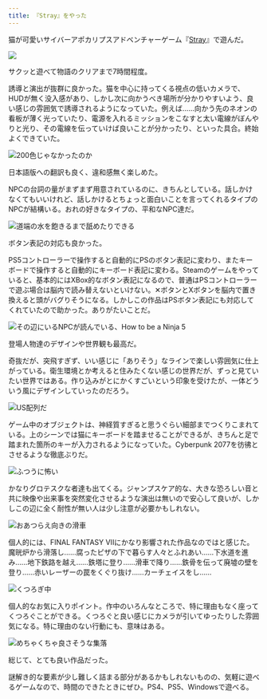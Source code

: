 ```yaml
---
title: 『Stray』をやった
---
```

猫が可愛いサイバーアポカリプスアドベンチャーゲーム『[Stray](https://store.steampowered.com/app/1332010/Stray/?l=japanese)』で遊んだ。

![](https://lh5.googleusercontent.com/V6NvsGqqor5wj9k1cwRxlR-0nh2L5ytPdnaOjvOx7-gMs2mwLPOd98Hdo5nnhxDT6LZM3tGOyI68w-2zBwG5rozctsYdBVv2aEWk--NRP9LO4lLrxY5Wsf6aoWruAC-pFhFvuXff4ZzG5EtIyC0ybJ4CxdkDidBfCaWhcRd0Nx9tf1fpNcbu0p5mtg)

サクッと遊べて物語のクリアまで7時間程度。

誘導と演出が抜群に良かった。猫を中心に持ってくる視点の低いカメラで、HUDが無く没入感があり、しかし次に向かうべき場所が分かりやすいよう、良い感じの雰囲気で誘導されるようになっていた。例えば……向かう先のネオンの看板が薄く光っていたり、電源を入れるミッションをこなすと太い電線がぼんやりと光り、その電線を伝っていけば良いことが分かったり、といった具合。終始よくできていた。

![](https://lh4.googleusercontent.com/-1NXNEvaHNCUgbwcpehjkSeObvdYqIsGqx0DRMPwpjAbKFcjQO5btPizTuMB86CG7VJTE1FlLz1O-T0zCUGnibUMpHccnbTpTf2O0mirV6aCsJpUwCbJrsSkgnn7kPw2u3kiRFmsCraS9WzprcVITaTwrBIEeIluv0OpEAJriSifZ8CH7Nq51L-FmA "200色じゃなかったのか")

日本語版への翻訳も良く、違和感無く楽しめた。

NPCの台詞の量がまずまず用意されているのに、きちんとしている。話しかけなくてもいいけれど、話しかけるとちょっと面白いことを言ってくれるタイプのNPCが結構いる。おれの好きなタイプの、平和なNPC達だ。

![](https://lh3.googleusercontent.com/tUIH7XGOSCCUrDldYQRUzTBSLIzIMGwHTu4uR7NqzBRDX_688xpUfKP96vQb3jLM-J1br_ARapWbHcdTZj3FySQuuKLBmCP9AKTr698pDs1BbHigjFgTQMgDKXc3EP_D8PFUP4CPhnCmJ6QZwBruJmnf6nMbYkIxyKgVKqqQZvhw4gQHweTJrIA90g "道端の水を飽きるまで舐めたりできる")

ボタン表記の対応も良かった。

PS5コントローラーで操作すると自動的にPSのボタン表記に変わり、またキーボードで操作すると自動的にキーボード表記に変わる。Steamのゲームをやっていると、基本的にはXBox的なボタン表記になるので、普通はPSコントローラーで遊ぶ場合は脳内で読み替えないといけない。✕ボタンとXボタンを脳内で置き換えると頭がバグりそうになる。しかしこの作品はPSボタン表記にも対応してくれていたので助かった。ありがたいことだ。

![](https://lh5.googleusercontent.com/hCVKdPeSxuuV46vTd8zZakOXUZzx95Qo7c_vw7JJPmngDRpU72rsCxI97sSV6YxZQCQ_Ks4J28IURLuFXVXe_VzcXC3_-_tY8dJL1fTtLBppcX479vEnrd_ZbS1bo3EPfsDVu3DkkLFnFRCuz-b4gWNZvfS0XTGGXhuM2ss3t11JVkgHHRUsY7GUrw "その辺にいるNPCが読んでいる、How to be a Ninja 5")

登場人物達のデザインや世界観も最高だ。

奇抜だが、突飛すぎず、いい感じに「ありそう」なラインで楽しい雰囲気に仕上がっている。衛生環境とか考えると住みたくない感じの世界だが、ずっと見ていたい世界ではある。作り込みがとにかくすごいという印象を受けたが、一体どういう風にデザインしていったのだろう。

![](https://lh5.googleusercontent.com/1G97SaAMoJ2IsVVty-lKjHfx9zZwB8X2DM-rS7r838FzRFr-U3Nx-NVltYEOdZxp7yFROv5MIfiNkZ0XeC2x5-_NMRkh5FcijkQ6g_8UnrdjD6vFDEGi7rL4KfOQ2hGioQORemieLxeEa6TKCrFYAdFCDvbXPKyVv5JozVKzODlsGTNs6S0WKX76DQ "US配列だ")

ゲーム中のオブジェクトは、神経質すぎると思うぐらい細部までつくりこまれている。上のシーンでは猫にキーボードを踏ませることができるが、きちんと足で踏まれた箇所のキーが入力されるようになっていた。Cyberpunk 2077を彷彿とさせるような徹底ぶりだ。

![](https://lh5.googleusercontent.com/iizF2EXGWaENIWF2bvrHhjcjN3roWtj_VTwnI4IotkShVQWSZsxGIHQAyksQuEoF7CHsBOBxgg2NDuZVNh8F6PPAbzPNuLUAVvt3InPB0GwYklfhAdsReS_PlFhn_9pgik4K0rvvGzRdQmULCP7F-0d6yKK2fWeLqT6vy2ZA88l6z013KOjVuxczAg "ふつうに怖い")

かなりグロテスクな者達も出てくる。ジャンプスケア的な、大きな恐ろしい音と共に映像や出来事を突然変化させるような演出は無いので安心して良いが、しかしこの辺に全く耐性が無い人は少し注意が必要かもしれない。

![](https://lh3.googleusercontent.com/dqeP-p9vZSGV5f4ssEPkIWqU6YBWXYui9_oNUCbPF97Z_QL1YXO65f7xnTrMoPimFM_MPM5wBi1vZfwb8fj8qWOmZmSqElBkRdaAQPrefqXWA4AntGKzq651nwhboHJolX5cbra-mZ7wIrHkAmzt_LXpOEgrIQo5WxwATN5wcZQGHwPikabyZ6it_g "おあつらえ向きの滑車")

個人的には、FINAL FANTASY VIIにかなり影響された作品なのではと感じた。魔晄炉から滑落し……腐ったピザの下で暮らす人々とふれあい……下水道を進み……地下鉄路を越え……鉄塔に登り……滑車で降り……鉄骨を伝って廃墟の壁を登り……赤いレーザーの罠をくぐり抜け……カーチェイスをし……

![](https://lh5.googleusercontent.com/dVL2qUqNhv0TCv7xI7RuW2bD-Q2dqrFkchJMrhO2hFr9VNX4X9sYpDwOgBELN7ev4snPAXGQWfpgJSQV3X79LeWpzMl-M5DE_o_S9qLLdE1h8Ti5Rg-AoQcuHGoeYI2e9aBJ8leLF0N9m49VY3YEp35noVZ9US2Es_sGGIvCdtdlIwMDM-YJRygqmw "くつろぎ中")

個人的なお気に入りポイント。作中のいろんなところで、特に理由もなく座ってくつろぐことができる。くつろぐと良い感じにカメラが引いてゆったりした雰囲気になる。特に理由のない行動にも、意味はある。

![](https://lh3.googleusercontent.com/jAHNlQKd1DNOnPJYvx9oL94G2I21h13WaBSaY_siX1Nan_JzdbQr289-S4bG523BCbHZ9CattptHVrlqfHM5xntNDjYYxLKavjvP26CasRaXvyleVvym7CJ1ujefXQTRTWf6kDeP3x_B5JwlulqdA86HkGsnQoJshUrz1uru6uPpwIRyEZT-5LAvXg "めちゃくちゃ良さそうな集落")

総じて、とても良い作品だった。

謎解き的な要素が少し難しく詰まる部分があるかもしれないものの、気軽に遊べるゲームなので、時間のできたときにぜひ。PS4、PS5、Windowsで遊べる。
